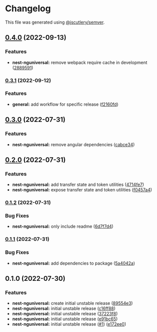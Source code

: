 # Changelog

This file was generated using [@jscutlery/semver](https://github.com/jscutlery/semver).

## [0.4.0](https://github.com/nxarch/nest-nguniversal/compare/nest-nguniversal@0.3.1...nest-nguniversal@0.4.0) (2022-09-13)


### Features

* **nest-nguniversal:** remove webpack require cache in development ([2889591](https://github.com/nxarch/nest-nguniversal/commit/2889591afdcb71fec0e76f0f60e4b88a22976a55))

### [0.3.1](https://github.com/nxarch/nest-nguniversal/compare/nest-nguniversal@0.3.0...nest-nguniversal@0.3.1) (2022-09-12)


### Features

* **general:** add workflow for specific release ([f2160fd](https://github.com/nxarch/nest-nguniversal/commit/f2160fd776e724348056c9db71237a818ed3fd42))

## [0.3.0](https://github.com/nxarch/nest-nguniversal/compare/nest-nguniversal@0.2.0...nest-nguniversal@0.3.0) (2022-07-31)


### Features

* **nest-nguniversal:** remove angular dependencies ([cabce34](https://github.com/nxarch/nest-nguniversal/commit/cabce340fdd2fed4dae91af3522203ad220a249a))

## [0.2.0](https://github.com/nxarch/nest-nguniversal/compare/nest-nguniversal@0.1.2...nest-nguniversal@0.2.0) (2022-07-31)


### Features

* **nest-nguniversal:** add transfer state and token utilities ([4714fe7](https://github.com/nxarch/nest-nguniversal/commit/4714fe72df41f24f7b0f9c8062a36873399560e4))
* **nest-nguniversal:** expose transfer state and token utilities ([f0457a4](https://github.com/nxarch/nest-nguniversal/commit/f0457a48519808f92cbc033ab543974ab9bf445a))

### [0.1.2](https://github.com/nxarch/nest-nguniversal/compare/nest-nguniversal@0.1.1...nest-nguniversal@0.1.2) (2022-07-31)


### Bug Fixes

* **nest-nguniversal:** only include readme ([6d7f7d4](https://github.com/nxarch/nest-nguniversal/commit/6d7f7d4a5312f8bfe38303f9e3aaf18d89e96383))

### [0.1.1](https://github.com/nxarch/nest-nguniversal/compare/nest-nguniversal@0.1.0...nest-nguniversal@0.1.1) (2022-07-31)


### Bug Fixes

* **nest-nguniversal:** add dependencies to package ([5a4042a](https://github.com/nxarch/nest-nguniversal/commit/5a4042a4066b71a37172f088408ab123d28c5da3))

## 0.1.0 (2022-07-30)


### Features

* **nest-nguniversal:** create initial unstable release ([89554e3](https://github.com/nxarch/nest-nguniversal/commit/89554e38f868dc68d437205bfd50329de332a423))
* **nest-nguniversal:** initial unstable release ([c16ff88](https://github.com/nxarch/nest-nguniversal/commit/c16ff88a8e2924bf42b51acd0873e023116d9b1c))
* **nest-nguniversal:** initial unstable release ([37223f8](https://github.com/nxarch/nest-nguniversal/commit/37223f87aba9bfd37582c848c68eb0a95f5d53b8))
* **nest-nguniversal:** initial unstable release ([e91bc65](https://github.com/nxarch/nest-nguniversal/commit/e91bc65470e5728700813d8121ef3e0c1807ceb9))
* **nest-nguniversal:** initial unstable release ([#1](https://github.com/nxarch/nest-nguniversal/issues/1)) ([e172ee0](https://github.com/nxarch/nest-nguniversal/commit/e172ee04d1e0a5d510a221fafc0778dda6e93d4c))
